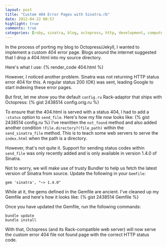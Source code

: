 ```yaml
---
layout: post
title: "Custom 404 Error Pages with Sinatra.rb"
date: 2012-04-22 00:57
highlight: true
comments: true
categories: [ruby, sinatra, blog, octopress, http, development, computers]
---
```

In the process of porting my blog to Octopress/Jekyll, I wanted to implement a custom 404 error page. Blogs around the internet suggested that I drop a 404.html into my source directory.

Here's what I use:
{% render_code 404.html %}

However, I noticed another problem. Sinatra was not returning HTTP status error 404 for this. A regular status 200 (OK) was sent, leading Google to start indexing these error pages.

But first, let me show you the default `config.ru` Rack-adaptor that ships with Octopress:
{% gist 2438514 config.orig.ru %}

To ensure that the 404.html is served with a status 404, I had to add a `:status` option to `send_file`. Here's how my file now looks like:
{% gist 2438514 config.ru %}
I've rewritten the `not_found` method and also added another condition `!File.directory?(file_path)` within the `send_sinatra_file` method. This is to teach some web servers to serve the `index.html` when the path is a directory.

However, that's not quite it. Support for sending status codes within `send_file` was only recently added and is only available in version 1.4.0 of Sinatra.

Not to worry, we will make use of trusty Bundler to help us fetch the latest version of Sinatra from source. Update the following in your `Gemfile`:

	gem 'sinatra', "~> 1.4.0"

While at it, the gems defined in the Gemfile are ancient. I've cleaned up my Gemfile and here's how it looks like:
{% gist 2438514 Gemfile %}

Once you have updated the Gemfile, run the following commands:

	bundle update
	bundle install

With that, Octopress (and its Rack-compatible web server) will now serve the custom error 404 file not found page with the correct HTTP status code.
